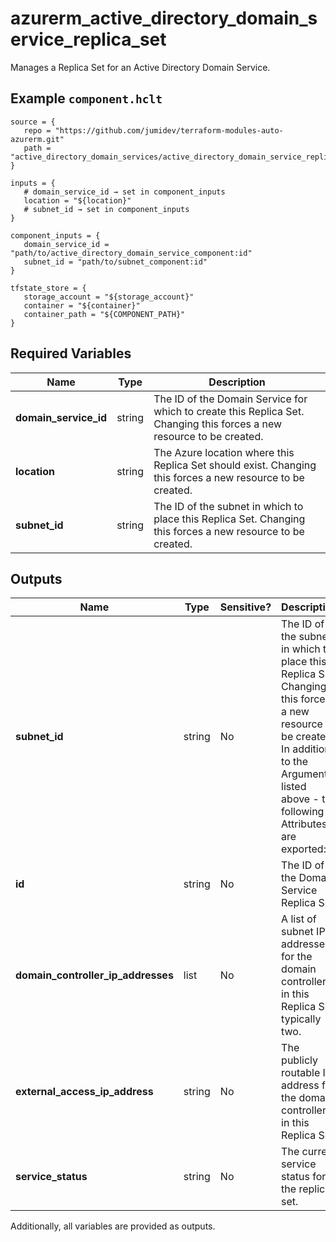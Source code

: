 # azurerm_active_directory_domain_service_replica_set

Manages a Replica Set for an Active Directory Domain Service.

## Example `component.hclt`

```hcl
source = {
   repo = "https://github.com/jumidev/terraform-modules-auto-azurerm.git"   
   path = "active_directory_domain_services/active_directory_domain_service_replica_set"   
}

inputs = {
   # domain_service_id → set in component_inputs
   location = "${location}"   
   # subnet_id → set in component_inputs
}

component_inputs = {
   domain_service_id = "path/to/active_directory_domain_service_component:id"   
   subnet_id = "path/to/subnet_component:id"   
}

tfstate_store = {
   storage_account = "${storage_account}"   
   container = "${container}"   
   container_path = "${COMPONENT_PATH}"   
}

```

## Required Variables

| Name | Type |  Description |
| ---- | --------- |  ----------- |
| **domain_service_id** | string |  The ID of the Domain Service for which to create this Replica Set. Changing this forces a new resource to be created. | 
| **location** | string |  The Azure location where this Replica Set should exist. Changing this forces a new resource to be created. | 
| **subnet_id** | string |  The ID of the subnet in which to place this Replica Set. Changing this forces a new resource to be created. | 



## Outputs

| Name | Type | Sensitive? | Description |
| ---- | ---- | --------- | --------- |
| **subnet_id** | string | No  | The ID of the subnet in which to place this Replica Set. Changing this forces a new resource to be created. In addition to the Arguments listed above - the following Attributes are exported: | 
| **id** | string | No  | The ID of the Domain Service Replica Set. | 
| **domain_controller_ip_addresses** | list | No  | A list of subnet IP addresses for the domain controllers in this Replica Set, typically two. | 
| **external_access_ip_address** | string | No  | The publicly routable IP address for the domain controllers in this Replica Set. | 
| **service_status** | string | No  | The current service status for the replica set. | 

Additionally, all variables are provided as outputs.
